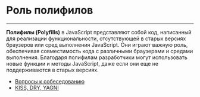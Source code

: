 # Роль полифилов
____

**Полифилы (Polyfills)** в JavaScript представляют собой код, написанный для реализации функциональности, отсутствующей в старых версиях браузеров или сред выполнения JavaScript. Они играют важную роль, обеспечивая совместимость кода с различными браузерами и средами выполнения. Благодаря полифилам разработчики могут использовать новые функции и методы JavaScript, даже если они еще не поддерживаются в старых версиях.

- [Вопросы к собеседованию](../../README.md)
- [KISS, DRY, YAGNI](./kissdryyagni.md)